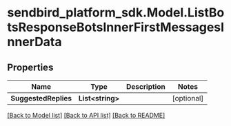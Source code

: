 
# sendbird_platform_sdk.Model.ListBotsResponseBotsInnerFirstMessagesInnerData

## Properties

Name | Type | Description | Notes
------------ | ------------- | ------------- | -------------
**SuggestedReplies** | **List&lt;string&gt;** |  | [optional] 

[[Back to Model list]](../README.md#documentation-for-models)
[[Back to API list]](../README.md#documentation-for-api-endpoints)
[[Back to README]](../README.md)

